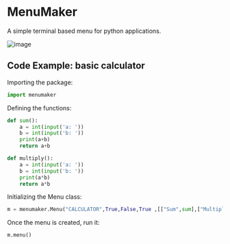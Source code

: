 # MenuMaker
A simple terminal based menu for python applications.

![image](https://user-images.githubusercontent.com/55983395/165964056-13231dd1-7758-48df-b127-e07182714f17.png)


## Code Example: basic calculator


Importing the package:

```python
import menumaker
```

Defining the functions:

```python
def sum():
    a = int(input('a: '))
    b = int(input('b: '))
    print(a+b)
    return a+b

def multiply():
    a = int(input('a: '))
    b = int(input('b: '))
    print(a*b)
    return a*b
```

Initializing the Menu class:

```python
m = menumaker.Menu("CALCULATOR",True,False,True ,[["Sum",sum],["Multiply",multiply]])
```

Once the menu is created, run it:

```python
m.menu()
```
